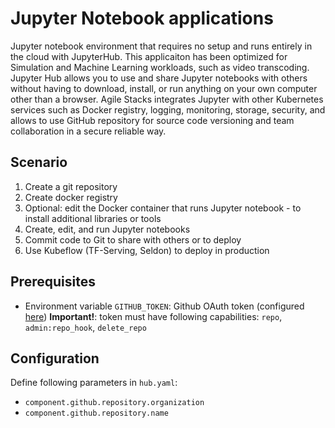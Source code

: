 # Jupyter Notebook applications
Jupyter notebook environment that requires no setup and runs entirely in the cloud with JupyterHub. This applicaiton has been optimized for Simulation and Machine Learning workloads, such as video transcoding.  Jupyter Hub allows you to use and share Jupyter notebooks with others without having to download, install, or run anything on your own computer other than a browser.  Agile Stacks integrates Jupyter with other Kubernetes services such as Docker registry, logging, monitoring, storage, security, and allows to use GitHub repository for source code versioning and team collaboration in a secure reliable way.  

## Scenario
1. Create a git repository
2. Create docker registry
3. Optional: edit the Docker container that runs Jupyter notebook - to install additional libraries or tools
4. Create, edit, and run Jupyter notebooks
5. Commit code to Git to share with others or to deploy
6. Use Kubeflow (TF-Serving, Seldon) to deploy in production

## Prerequisites
- Environment variable `GITHUB_TOKEN`: Github OAuth token (configured [here](https://github.com/settings/tokens)) **Important!**: token must have following capabilities: `repo`, `admin:repo_hook`, `delete_repo`

## Configuration
Define following parameters in `hub.yaml`:
- `component.github.repository.organization`
- `component.github.repository.name`
